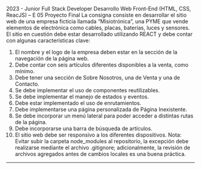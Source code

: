 2023 - Junior Full Stack Developer
Desarrollo Web Front-End (HTML, CSS, ReacJS) – E 05
Proyecto Final
La consigna consiste en desarrollar el sitio web de una empresa ficticia llamada “Misiotrónica”, una
PYME que vende elementos de electrónica como cables, placas, baterías, luces y sensores.
El sitio en cuestión debe estar desarrollado utilizando REACT y debe contar con algunas características
clave:
1. El nombre y el logo de la empresa deben estar en la sección de la navegación de la página
web.
2. Debe contar con seis artículos diferentes disponibles a la venta, como mínimo.
3. Debe tener una sección de Sobre Nosotros, una de Venta y una de Contacto.
4. Se debe implementar el uso de componentes reutilizables.
5. Se debe implementar el manejo de estados y eventos.
6. Debe estar implementado el uso de enrutamientos.
7. Debe implementarse una página personalizada de Página Inexistente.
8. Se debe incorporar un menú lateral para poder acceder a distintas rutas de la página.
9. Debe incorporarse una barra de búsqueda de artículos.
10. El sitio web debe ser responsivo a los diferentes dispositivos.
Nota: Evitar subir la carpeta node_modules al repositorio, la excepción debe realizarse mediante el
archivo .gitignore; adicionalmente, la revisión de archivos agregados antes de cambios locales es una
buena práctica.

----